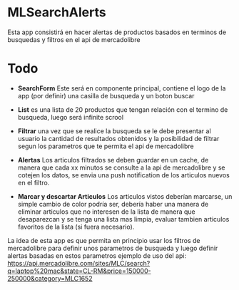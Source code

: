 # MLSearchAlerts
Esta app consistirá en hacer alertas de productos basados en terminos de busquedas y filtros en el api de mercadolibre

# Todo 
* **SearchForm** Este será en componente principal, contiene el logo de la app (por definir) una casilla de busqueda y un boton buscar
* **List** es una lista de 20 productos que tengan relación con el termino de busqueda, luego será infinite scrool
* **Filtrar** una vez que se realice la busqueda se le debe presentar al usuario la cantidad de resultados obtenidos y la posibilidad de filtrar segun los parametros que te permita el api de mercadolibre
* **Alertas** Los articulos filtrados se deben guardar en un cache, de manera que cada xx minutos se consulte a la api de mercadolibre y se cotejen los datos, se envia una push notification de los articulos nuevos en el filtro. 

* **Marcar y descartar Articulos** Los articulos vistos deberían marcarse, un simple cambio de color podría ser, debería haber una manera de eliminar articulos que no interesen de la lista de manera que desaparezcan y se tenga una lista mas limpia, evaluar tambien articulos favoritos de la lista (si fuera necesario).


La idea de esta app es que permita en principio usar los filtros de mercadolibre para definir unos parametros de busqueda y luego definir alertas basadas en estos parametros
ejemplo de uso del api: https://api.mercadolibre.com/sites/MLC/search?q=laptop%20mac&state=CL-RM&price=150000-250000&category=MLC1652
